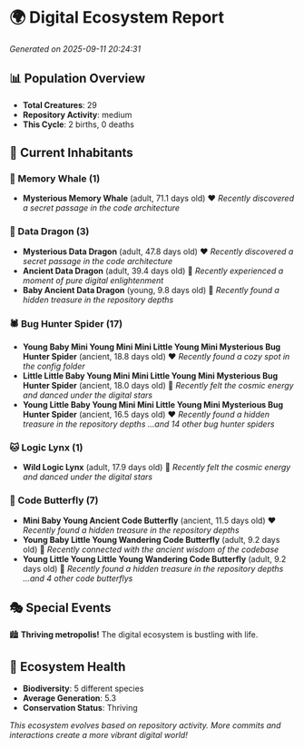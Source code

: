 # 🌍 Digital Ecosystem Report
*Generated on 2025-09-11 20:24:31*

## 📊 Population Overview
- **Total Creatures**: 29
- **Repository Activity**: medium
- **This Cycle**: 2 births, 0 deaths

## 👥 Current Inhabitants

### 🐋 Memory Whale (1)
- **Mysterious Memory Whale** (adult, 71.1 days old) ❤️
  *Recently discovered a secret passage in the code architecture*

### 🐉 Data Dragon (3)
- **Mysterious Data Dragon** (adult, 47.8 days old) ❤️
  *Recently discovered a secret passage in the code architecture*
- **Ancient Data Dragon** (adult, 39.4 days old) 💛
  *Recently experienced a moment of pure digital enlightenment*
- **Baby Ancient Data Dragon** (young, 9.8 days old) 💚
  *Recently found a hidden treasure in the repository depths*

### 🕷️ Bug Hunter Spider (17)
- **Young Baby Mini Young Mini Mini Little Young Mini Mysterious Bug Hunter Spider** (ancient, 18.8 days old) ❤️
  *Recently found a cozy spot in the config folder*
- **Little Little Baby Young Mini Mini Little Young Mini Mysterious Bug Hunter Spider** (ancient, 18.0 days old) 💛
  *Recently felt the cosmic energy and danced under the digital stars*
- **Young Little Baby Young Mini Mini Little Young Mini Mysterious Bug Hunter Spider** (ancient, 16.5 days old) ❤️
  *Recently found a hidden treasure in the repository depths*
  *...and 14 other bug hunter spiders*

### 🐱 Logic Lynx (1)
- **Wild Logic Lynx** (adult, 17.9 days old) 💛
  *Recently felt the cosmic energy and danced under the digital stars*

### 🦋 Code Butterfly (7)
- **Mini Baby Young Ancient Code Butterfly** (ancient, 11.5 days old) ❤️
  *Recently found a hidden treasure in the repository depths*
- **Young Baby Little Young Wandering Code Butterfly** (adult, 9.2 days old) 💚
  *Recently connected with the ancient wisdom of the codebase*
- **Young Little Young Little Young Wandering Code Butterfly** (adult, 9.2 days old) 💛
  *Recently found a hidden treasure in the repository depths*
  *...and 4 other code butterflys*

## 🎭 Special Events

🏙️ **Thriving metropolis!** The digital ecosystem is bustling with life.

## 🔬 Ecosystem Health
- **Biodiversity**: 5 different species
- **Average Generation**: 5.3
- **Conservation Status**: Thriving

*This ecosystem evolves based on repository activity. More commits and interactions create a more vibrant digital world!*